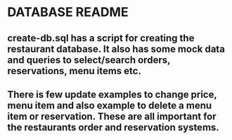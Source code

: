 # DATABASE README


## create-db.sql has a script for creating the restaurant database. It also has some mock data and queries to select/search orders, reservations, menu items etc.

## There is few update examples to change price, menu item and also example to delete a menu item or reservation. These are all important for the restaurants order and reservation systems. 
